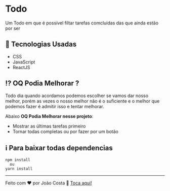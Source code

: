 # Todo
Um Todo em que é possível filtar tarefas comcluídas das que ainda estão por ser
## 🚀 Tecnologias Usadas
- CSS 
- JavaScript 
- ReactJS
## :interrobang: OQ Podia Melhorar ?
Todo dia quando acordamos podemos escolher se vamos dar nosso melhor, porém as vezes o nosso melhor não é o suficiente e o melhor que podemos fazer é admitir isso e tentar melhorar.

Abaixo  **OQ Podia Melhorar nesse projeto**:
- Mostrar as últimas tarefas primeiro
- Tornar todas completas ou por fazer por um botão
## ℹ️ Para baixar todas dependencias
~~~ 
npm install
  ou
yarn install
~~~

---

Feito com ♥ por João Costa :wave: [Toca aqui!](https://www.linkedin.com/in/joaosc17/)